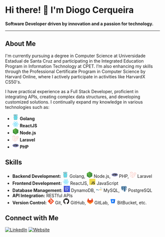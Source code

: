 # Hi there! 👋 I'm Diogo Cerqueira

**Software Developer driven by innovation and a passion for technology.**

---

## About Me

I'm currently pursuing a degree in Computer Science at Universidade Estadual de Santa Cruz and participating in the Integrated Education Program in Information Technology at CPET. I’m also enhancing my skills through the Professional Certificate Program in Computer Science by Harvard Online, where I actively participate in activities like HarvardX CS50's.

I have practical experience as a Full Stack Developer, proficient in integrating APIs, creating complex data structures, and developing customized solutions. I continually expand my knowledge in various technologies such as:

- <img src="https://raw.githubusercontent.com/devicons/devicon/master/icons/go/go-original.svg" width="20"/> **Golang**
- <img src="https://raw.githubusercontent.com/devicons/devicon/master/icons/react/react-original.svg" width="20"/> **ReactJS**
- <img src="https://raw.githubusercontent.com/devicons/devicon/master/icons/nodejs/nodejs-original.svg" width="20"/> **Node.js**
- <img src="https://raw.githubusercontent.com/devicons/devicon/master/icons/laravel/laravel-line.svg" width="20"/> **Laravel**
- <img src="https://raw.githubusercontent.com/devicons/devicon/master/icons/php/php-original.svg" width="20"/> **PHP**

## Skills

- **Backend Development:** <img src="https://raw.githubusercontent.com/devicons/devicon/master/icons/go/go-original.svg" width="20"/> Golang, <img src="https://raw.githubusercontent.com/devicons/devicon/master/icons/nodejs/nodejs-original.svg" width="20"/> Node.js, <img src="https://raw.githubusercontent.com/devicons/devicon/master/icons/php/php-original.svg" width="20"/> PHP, <img src="https://raw.githubusercontent.com/devicons/devicon/master/icons/laravel/laravel-line.svg" width="20"/> Laravel
- **Frontend Development:** <img src="https://raw.githubusercontent.com/devicons/devicon/master/icons/react/react-original.svg" width="20"/> ReactJS, <img src="https://raw.githubusercontent.com/devicons/devicon/master/icons/javascript/javascript-original.svg" width="20"/> JavaScript
- **Database Management:** <img src="https://github.com/devicons/devicon/raw/master/icons/dynamodb/dynamodb-original.svg" width="20"/> DynamoDB, <img src="https://github.com/devicons/devicon/raw/master/icons/mysql/mysql-original-wordmark.svg" width="20"/> MySQL, <img src="https://github.com/devicons/devicon/raw/master/icons/postgresql/postgresql-plain.svg" width="20"/> PostgreSQL
- **API Integration:** RESTful APIs
- **Version Control:** <img src="https://github.com/devicons/devicon/raw/master/icons/git/git-plain.svg" width="20"/> Git, <img src="https://github.com/devicons/devicon/raw/master/icons/github/github-original.svg" width="20"/> GitHub, <img src="https://raw.githubusercontent.com/devicons/devicon/master/icons/gitlab/gitlab-original.svg" width="20"/> GitLab, <img src="https://raw.githubusercontent.com/devicons/devicon/master/icons/bitbucket/bitbucket-original.svg" width="20"/> BitBucket, etc.

## Connect with Me

[![LinkedIn](https://img.shields.io/badge/LinkedIn-Diogo%20Cerqueira-blue?style=flat-square&logo=linkedin)](https://www.linkedin.com/in/diogocerq/)
[![Website](https://img.shields.io/badge/Website-www.diogocerqueira.dev.br-green?style=flat-square&logo=react)](https://www.diogocerqueira.dev.br)
